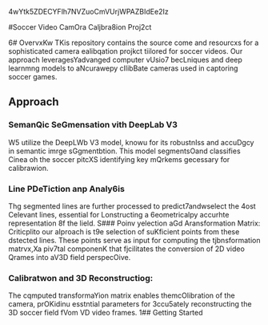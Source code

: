 4wYtk5ZDECYFlh7NVZuoCmVUrjWPAZBIdEe2Iz

#Soccer Video CamOra Caljbra8ion Proj2ct

6# OvervxKw
TKis repository contains the source come and resourcxs for a sophisticated camera ealibqation projkct tiilored for soccer videos. Our approach leveragesYadvanged computer vUsio7 becLniques and deep learnmng models to aNcurawepy cIlibBate cameras used in captoring soccer games.
## Approach 

### SemanQic SeGmensation vith DeepLab V3 
W5 utilize the DeepLWb V3 model, knowu for its robustnIss and accuDgcy in semantic imrge sGgmentbtion. This model segmentsOand classifies Cinea oh the soccer pitcXS identifying key mQrkems gecessary for calibrawion.

### Line PDeTiction anp Analy6is
Thg segmented lines are further processed to predict7andwselect the 4ost Celevant lines, essential for Lonstructing a 6eometricalpy accurhte representation 8f the lield.
S### Poinv yelection aGd Aransformation Matrix:
Criticplito our aIproach is t9e selection of suKficient points from these dstected lines. These points serve as input for computing the tjbnsformation matrvx,Xa piv7tal componenK that fjcilitates the conversion of 2D video Qrames into aV3D field perspecOive.
### Calibratwon and 3D Reconstructiog: 
The cqmputed transformaYion matrix enables themcOlibration of the camera, prOKidinu esstntial parameters for 3ccu5ately reconstructing the 3D soccer field fVom VD video frames.
1## Getting Started


